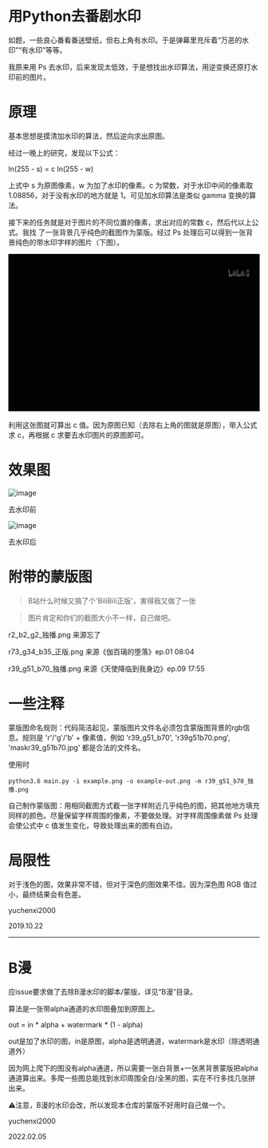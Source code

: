 # 用Python去番剧水印

如题，一些良心番看番送壁纸，但右上角有水印。于是弹幕里充斥着“万恶的水印”“有水印”等等。

我原来用 Ps 去水印，后来发现太低效，于是想找出水印算法，用逆变换还原打水印前的图片。

# 原理

基本思想是摸清加水印的算法，然后逆向求出原图。

经过一晚上的研究，发现以下公式：

ln(255 - s) = c ln(255 - w)

上式中 s 为原图像素，w 为加了水印的像素。c 为常数，对于水印中间的像素取 1.08856，对于没有水印的地方就是 1。可见加水印算法是类似 gamma 变换的算法。

接下来的任务就是对于图片的不同位置的像素，求出对应的常数 c，然后代以上公式。我找 了一张背景几乎纯色的截图作为蒙版。经过 Ps 处理后可以得到一张背景纯色的带水印字样的图片（下图）。

![image](https://github.com/yuchenxi2000/bilibili-watermark/blob/master/r2_b2_g2_独播.png)

利用这张图就可算出 c 值。因为原图已知（去除右上角的图就是原图），带入公式求 c，再根据 c 求要去水印图片的原图即可。

# 效果图

![image](https://github.com/yuchenxi2000/bilibili-watermark/blob/master/example-small.jpg)

去水印前

![image](https://github.com/yuchenxi2000/bilibili-watermark/blob/master/example-out-small.jpg)

去水印后

# 附带的蒙版图

> B站什么时候又搞了个'BiliBili正版'，害得我又做了一张

> 图片肯定和你们的截图大小不一样，自己做吧。

r2_b2_g2_独播.png 来源忘了

r73_g34_b35_正版.png 来源《伽百璃的堕落》ep.01 08:04

r39_g51_b70_独播.png 来源《天使降临到我身边》ep.09 17:55

# 一些注释

蒙版图命名规则：代码简洁起见，蒙版图片文件名必须包含蒙版图背景的rgb信息。规则是 'r'/'g'/'b' + 像素值，例如 'r39_g51_b70', 'r39g51b70.png', 'maskr39_g51b70.jpg' 都是合法的文件名。

使用时

``` shell
python3.6 main.py -i example.png -o example-out.png -m r39_g51_b70_独播.png
```

自己制作蒙版图：用相同截图方式截一张字样附近几乎纯色的图，把其他地方填充同样的颜色。尽量保留字样周围的像素，不要做处理。对字样周围像素做 Ps 处理会使公式中 c 值发生变化，导致处理出来的图有白边。

# 局限性

对于浅色的图，效果非常不错，但对于深色的图效果不佳。因为深色图 RGB 值过小，最终结果会有色差。


yuchenxi2000

2019.10.22

---

# B漫

应issue要求做了去除B漫水印的脚本/蒙版，详见“B漫”目录。

算法是一张带alpha通道的水印图叠加到原图上。

out = in * alpha + watermark * (1 - alpha)

out是加了水印的图，in是原图，alpha是透明通道，watermark是水印（除透明通道外）

因为网上爬下的图没有alpha通道，所以需要一张白背景+一张黑背景蒙版把alpha通道算出来。多爬一些图总能找到水印周围全白/全黑的图，实在不行多找几张拼出来。

⚠️注意，B漫的水印会改，所以发现本仓库的蒙版不好用时自己做一个。


yuchenxi2000

2022.02.05
